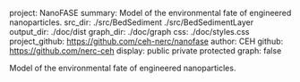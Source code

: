 project:        NanoFASE
summary:        Model of the environmental fate of engineered nanoparticles.
src_dir:        ./src/BedSediment
                ./src/BedSedimentLayer
output_dir:     ./doc/dist
graph_dir:      ./doc/graph
css:            ./doc/styles.css
project_github: https://github.com/ceh-nerc/nanofase
author:         CEH
github:         https://github.com/nerc-ceh
display:        public
                private
                protected
graph:          false


Model of the environmental fate of engineered nanoparticles.